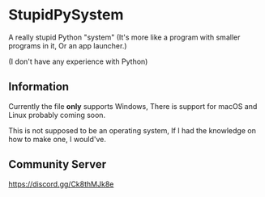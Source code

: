 # StupidPySystem
A really stupid Python "system" (It's more like a program with smaller programs in it, Or an app launcher.)

(I don't have any experience with Python)

## Information
Currently the file **only** supports Windows, There is support for macOS and Linux probably coming soon.

This is not supposed to be an operating system, If I had the knowledge on how to make one, I would've.

## Community Server
https://discord.gg/Ck8thMJk8e
